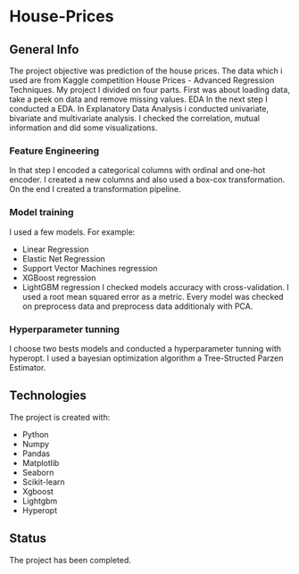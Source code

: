 # House-Prices
## General Info
The project objective was prediction of the house prices. The data which i used are from Kaggle competition House Prices - Advanced Regression Techniques. My project I divided on four parts. First was about loading data, take a peek on data and remove missing values.
EDA
In the next step I conducted a EDA. In Explanatory Data Analysis i conducted univariate, bivariate and multivariate analysis. I checked the correlation, mutual information and did some visualizations.
### Feature Engineering
In that step I encoded a categorical columns with ordinal and one-hot encoder. I created a new columns and also used a box-cox transformation. On the end I created a transformation pipeline.
### Model training
I used a few models. For example:
- Linear Regression
- Elastic Net Regression
- Support Vector Machines regression
- XGBoost regression
- LightGBM regression
I checked models accuracy with cross-validation. I used a root mean squared error as a metric. Every model was checked on preprocess data and preprocess data additionaly with PCA.
### Hyperparameter tunning
I choose two bests models and conducted a hyperparameter tunning with hyperopt. I used a bayesian optimization algorithm a Tree-Structed Parzen Estimator.
## Technologies
The project is created with:
- Python
- Numpy
- Pandas
- Matplotlib
- Seaborn
- Scikit-learn
- Xgboost
- Lightgbm
- Hyperopt
## Status
The project has been completed.

